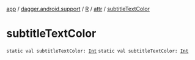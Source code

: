 [app](../../../index.md) / [dagger.android.support](../../index.md) / [R](../index.md) / [attr](index.md) / [subtitleTextColor](./subtitle-text-color.md)

# subtitleTextColor

`static val subtitleTextColor: `[`Int`](https://kotlinlang.org/api/latest/jvm/stdlib/kotlin/-int/index.html)
`static val subtitleTextColor: `[`Int`](https://kotlinlang.org/api/latest/jvm/stdlib/kotlin/-int/index.html)